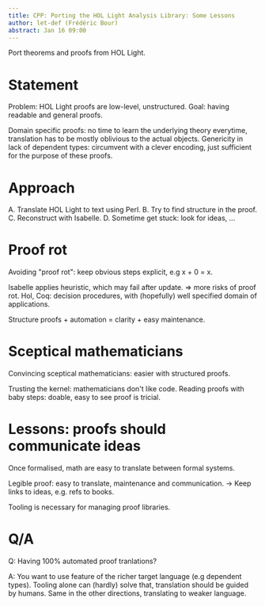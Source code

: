 ```yaml
---
title: CPP: Porting the HOL Light Analysis Library: Some Lessons
author: let-def (Frédéric Bour)
abstract: Jan 16 09:00
---
```


Port theorems and proofs from HOL Light.

# Statement

Problem: HOL Light proofs are low-level, unstructured.
Goal: having readable and general proofs.

Domain specific proofs: no time to learn the underlying theory everytime, translation has to be mostly oblivious to the actual objects.
Genericity in lack of dependent types: circumvent with a clever encoding, just sufficient for the purpose of these proofs.

# Approach

A. Translate HOL Light to text using Perl.
B. Try to find structure in the proof.
C. Reconstruct with Isabelle. 
D. Sometime get stuck: look for ideas, ...

# Proof rot

Avoiding "proof rot": keep obvious steps explicit, e.g x + 0 = x.

Isabelle applies heuristic, which may fail after update.
=> more risks of proof rot.
Hol, Coq: decision procedures, with (hopefully) well specified domain of applications.

Structure proofs + automation = clarity + easy maintenance.

# Sceptical mathematicians

Convincing sceptical mathematicians: easier with structured proofs.

Trusting the kernel: mathematicians don't like code.
Reading proofs with baby steps: doable, easy to see proof is tricial.

# Lessons: proofs should communicate ideas

Once formalised, math are easy to translate between formal systems.

Legible proof: easy to translate, maintenance and communication.
-> Keep links to ideas, e.g. refs to books.

Tooling is necessary for managing proof libraries.

# Q/A

Q: Having 100% automated proof tranlations?

A: You want to use feature of the richer target language (e.g
dependent types). Tooling alone can (hardly) solve that, translation
should be guided by humans.
Same in the other directions, translating to weaker language.
